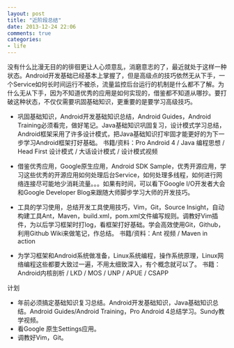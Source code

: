 ```yaml
---
layout: post
title: "近阶段总结"
date: 2013-12-24 22:06
comments: true
categories: 
- life
---
```

没有什么比漫无目的的徘徊更让人心烦意乱，消磨意志的了，最近就处于这样一种状态。Android开发基础已经基本上掌握了，但是高级点的技巧依然无从下手，一个Service如何长时间运行不被杀，流量监控后台运行的机制是什么都不了解。为什么无从下手，因为不知道优秀的应用是如何实现的，借鉴都不知道从哪抄。要打破这种状态，不仅仅需要巩固基础知识，更重要的是要学习高级技巧。

+ 巩固基础知识，Android开发基础知识总结，Android Guides，Android Training必须看完，做好笔记。Java基础知识巩固复习，设计模式学习总结，Android框架采用了许多设计模式，把Java基础知识打牢固才能更好的为下一步学习Android框架打好基础。 书籍/资料：Pro Android 4 / Java 编程思想 / Head First 设计模式 / 大话设计模式 / 设计模式视频

+ 借鉴优秀应用，Google原生应用，Android SDK Sample，优秀开源应用，学习这些优秀的开源应用如何处理后台Service，如何处理多线程，如何进行网络连接尽可能地少消耗流量。。。如果有时间，可以看下Google I/O开发者大会和Google Developer Blog来跟随大师脚步学习大师的开发技巧。

+ 工具的学习使用，总结开发工具使用技巧，Vim，Git，Source Insight，自动构建工具Ant，Maven，build.xml，pom.xml文件编写规则。调教好Vim插件，为以后学习框架时打log，看框架打好基础。学会高效使用Git，Github，利用Github Wiki来做笔记，作总结。 书籍/资料：Ant 视频 / Maven in action

+ 为学习框架和Android系统做准备，Linux系统编程，操作系统原理，Linux网络编程这些都要大致过一遍，不用太细致深入，有个概念就可以了。 书籍：Android内核剖析 / LKD / MOS / UNP / APUE / CSAPP


计划

+ 年前必须搞定基础知识复习总结。Android开发基础知识，Java基础知识总结。Android Guides/Android Training，Pro Android 4总结学习。Sundy教学视频。
+ 看Google 原生Settings应用。
+ 调教好Vim，Git。
